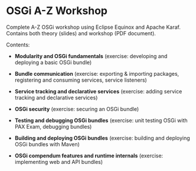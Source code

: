 # OSGi A-Z Workshop

Complete A-Z OSGi workshop using Eclipse Equinox and Apache Karaf. Contains both theory (slides) and workshop (PDF document). 

Contents:

* **Modularity and OSGi fundamentals** (exercise: developing and deploying a basic OSGi bundle) 
 
* **Bundle communication** (exercise: exporting & importing packages, registering and consuming services, service listeners) 
 
* **Service tracking and declarative services** (exercise: adding service tracking and declarative services) 
 
* **OSGi security**  (exercise: securing an OSGi bundle) 
 
* **Testing and debugging OSGi bundles** (exercise: unit testing OSGi with PAX Exam, debugging bundles) 
 
* **Building and deploying OSGi bundles** (exercise: building and deploying OSGi bundles with Maven) 
 
* **OSGi compendum features and runtime internals** (exercise: implementing web and API bundles) 
 
